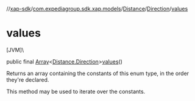 //[xap-sdk](../../../../index.md)/[com.expediagroup.sdk.xap.models](../../index.md)/[Distance](../index.md)/[Direction](index.md)/[values](values.md)

# values

[JVM]\

public final [Array](https://kotlinlang.org/api/latest/jvm/stdlib/kotlin/-array/index.html)&lt;[Distance.Direction](index.md)&gt;[values](values.md)()

Returns an array containing the constants of this enum type, in the order they're declared.

This method may be used to iterate over the constants.
